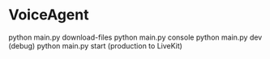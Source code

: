 # VoiceAgent

python main.py download-files
python main.py console
python main.py dev (debug)
python main.py start (production to LiveKit)